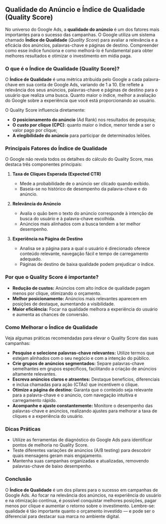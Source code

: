 ## Qualidade do Anúncio e Índice de Qualidade (Quality Score)

No universo do Google Ads, a **qualidade do anúncio** é um dos fatores mais importantes para o sucesso das campanhas. O Google utiliza um sistema chamado **Índice de Qualidade** (*Quality Score*) para avaliar a relevância e a eficácia dos anúncios, palavras-chave e páginas de destino. Compreender como esse índice funciona e como melhorá-lo é fundamental para obter melhores resultados e otimizar o investimento em mídia paga.

### O que é o Índice de Qualidade (Quality Score)?

O **Índice de Qualidade** é uma métrica atribuída pelo Google a cada palavra-chave em sua conta de Google Ads, variando de 1 a 10. Ele reflete a relevância dos seus anúncios, palavras-chave e páginas de destino para o usuário que realiza uma busca. Quanto maior o índice, melhor a avaliação do Google sobre a experiência que você está proporcionando ao usuário.

O Quality Score influencia diretamente:

- **O posicionamento do anúncio** (Ad Rank) nos resultados de pesquisa;
- **O custo por clique (CPC)**: quanto maior o índice, menor tende a ser o valor pago por clique;
- **A elegibilidade do anúncio** para participar de determinados leilões.

### Principais Fatores do Índice de Qualidade

O Google não revela todos os detalhes do cálculo do Quality Score, mas destaca três componentes principais:

1. **Taxa de Cliques Esperada (Expected CTR)**
   - Mede a probabilidade de o anúncio ser clicado quando exibido.
   - Baseia-se no histórico de desempenho da palavra-chave e do anúncio.

2. **Relevância do Anúncio**
   - Avalia o quão bem o texto do anúncio corresponde à intenção de busca do usuário e à palavra-chave escolhida.
   - Anúncios mais alinhados com a busca tendem a ter melhor desempenho.

3. **Experiência na Página de Destino**
   - Analisa se a página para a qual o usuário é direcionado oferece conteúdo relevante, navegação fácil e tempo de carregamento adequado.
   - Páginas de destino de baixa qualidade podem prejudicar o índice.

### Por que o Quality Score é importante?

- **Redução de custos:** Anúncios com alto índice de qualidade pagam menos por clique, otimizando o orçamento.
- **Melhor posicionamento:** Anúncios mais relevantes aparecem em posições de destaque, aumentando a visibilidade.
- **Maior eficiência:** Focar na qualidade melhora a experiência do usuário e aumenta as chances de conversão.

### Como Melhorar o Índice de Qualidade

Veja algumas práticas recomendadas para elevar o Quality Score das suas campanhas:

- **Pesquise e selecione palavras-chave relevantes:** Utilize termos que estejam alinhados com o seu negócio e com a intenção do público.
- **Crie grupos de anúncios segmentados:** Separe palavras-chave semelhantes em grupos específicos, facilitando a criação de anúncios altamente relevantes.
- **Escreva anúncios claros e atraentes:** Destaque benefícios, diferenciais e inclua chamadas para ação (CTAs) que incentivem o clique.
- **Otimize a página de destino:** Garanta que o conteúdo seja relevante para a palavra-chave e o anúncio, com navegação intuitiva e carregamento rápido.
- **Acompanhe e ajuste constantemente:** Monitore o desempenho das palavras-chave e anúncios, realizando ajustes para melhorar a taxa de cliques e a experiência do usuário.

### Dicas Práticas

- Utilize as ferramentas de diagnóstico do Google Ads para identificar pontos de melhoria no Quality Score.
- Teste diferentes variações de anúncios (A/B testing) para descobrir quais mensagens geram mais engajamento.
- Mantenha suas campanhas organizadas e atualizadas, removendo palavras-chave de baixo desempenho.

### Conclusão

O **Índice de Qualidade** é um dos pilares para o sucesso em campanhas de Google Ads. Ao focar na relevância dos anúncios, na experiência do usuário e na otimização contínua, é possível conquistar melhores posições, pagar menos por clique e aumentar o retorno sobre o investimento. Lembre-se: qualidade é tão importante quanto o orçamento investido — e pode ser o diferencial para destacar sua marca no ambiente digital.